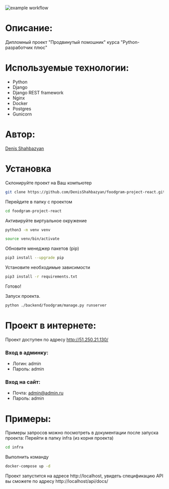 ![example workflow](https://github.com/DenisShahbazyan/foodgram-project-react/actions/workflows/main.yml/badge.svg)
# Описание: 

Дипломный проект "Продвинутый помошник" курса "Python-разработчик плюс" 

# Используемые технологии: 
- Python
- Django
- Django REST framework
- Nginx
- Docker
- Postgres
- Gunicorn

# Автор: 

<a href="https://github.com/DenisShahbazyan">Denis Shahbazyan</a><br>

# Установка 

Склонируйте проект на Ваш компьютер 
```sh 
git clone https://github.com/DenisShahbazyan/foodgram-project-react.git
``` 
Перейдите в папку с проектом 
```sh 
cd foodgram-project-react
``` 
Активируйте виртуальное окружение 
```sh 
python3 -m venv venv 
``` 
```sh 
source venv/bin/activate 
``` 

Обновите менеджер пакетов (pip) 
```sh 
pip3 install --upgrade pip 
``` 

Установите необходимые зависимости 
```sh 
pip3 install -r requirements.txt 
``` 
Готово! 

Запуск проекта.
```sh
python ./backend/foodgram/manage.py runserver
```

# Проект в интернете:
Проект доступен по адресу http://51.250.21.130/
### Вход в админку:
- Логин: admin
- Пароль: admin

### Вход на сайт:
- Почта: admin@admin.ru
- Пароль: admin

# Примеры: 

Примеры запросов можно посмотреть в документации после запуска проекта: 
Перейти в папку infra (из корня проекта)
```sh
cd infra
```
Выполнить команду 
```sh
docker-compose up -d
```
Проект запустится на адресе http://localhost, увидеть спецификацию API вы сможете по адресу http://localhost/api/docs/